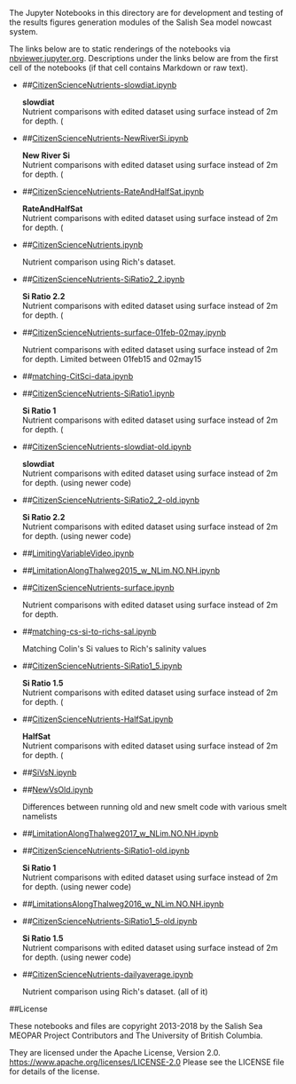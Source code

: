 The Jupyter Notebooks in this directory are for development and testing of
the results figures generation modules of the Salish Sea model nowcast system.

The links below are to static renderings of the notebooks via
[nbviewer.jupyter.org](https://nbviewer.jupyter.org/).
Descriptions under the links below are from the first cell of the notebooks
(if that cell contains Markdown or raw text).

* ##[CitizenScienceNutrients-slowdiat.ipynb](https://nbviewer.jupyter.org/urls/bitbucket.org/salishsea/analysis-vicky/raw/tip/notebooks/smelt_diag/CitizenScienceNutrients-slowdiat.ipynb)  
    
    **slowdiat**  
    Nutrient comparisons with edited dataset using surface instead of 2m for depth. (  

* ##[CitizenScienceNutrients-NewRiverSi.ipynb](https://nbviewer.jupyter.org/urls/bitbucket.org/salishsea/analysis-vicky/raw/tip/notebooks/smelt_diag/CitizenScienceNutrients-NewRiverSi.ipynb)  
    
    **New River Si**  
    Nutrient comparisons with edited dataset using surface instead of 2m for depth. (  

* ##[CitizenScienceNutrients-RateAndHalfSat.ipynb](https://nbviewer.jupyter.org/urls/bitbucket.org/salishsea/analysis-vicky/raw/tip/notebooks/smelt_diag/CitizenScienceNutrients-RateAndHalfSat.ipynb)  
    
    **RateAndHalfSat**  
    Nutrient comparisons with edited dataset using surface instead of 2m for depth. (  

* ##[CitizenScienceNutrients.ipynb](https://nbviewer.jupyter.org/urls/bitbucket.org/salishsea/analysis-vicky/raw/tip/notebooks/smelt_diag/CitizenScienceNutrients.ipynb)  
    
    Nutrient comparison using Rich's dataset.   

* ##[CitizenScienceNutrients-SiRatio2_2.ipynb](https://nbviewer.jupyter.org/urls/bitbucket.org/salishsea/analysis-vicky/raw/tip/notebooks/smelt_diag/CitizenScienceNutrients-SiRatio2_2.ipynb)  
    
    **Si Ratio 2.2**  
    Nutrient comparisons with edited dataset using surface instead of 2m for depth. (  

* ##[CitizenScienceNutrients-surface-01feb-02may.ipynb](https://nbviewer.jupyter.org/urls/bitbucket.org/salishsea/analysis-vicky/raw/tip/notebooks/smelt_diag/CitizenScienceNutrients-surface-01feb-02may.ipynb)  
    
    Nutrient comparisons with edited dataset using surface instead of 2m for depth. Limited between 01feb15 and 02may15  

* ##[matching-CitSci-data.ipynb](https://nbviewer.jupyter.org/urls/bitbucket.org/salishsea/analysis-vicky/raw/tip/notebooks/smelt_diag/matching-CitSci-data.ipynb)  
    
* ##[CitizenScienceNutrients-SiRatio1.ipynb](https://nbviewer.jupyter.org/urls/bitbucket.org/salishsea/analysis-vicky/raw/tip/notebooks/smelt_diag/CitizenScienceNutrients-SiRatio1.ipynb)  
    
    **Si Ratio 1**  
    Nutrient comparisons with edited dataset using surface instead of 2m for depth. (  

* ##[CitizenScienceNutrients-slowdiat-old.ipynb](https://nbviewer.jupyter.org/urls/bitbucket.org/salishsea/analysis-vicky/raw/tip/notebooks/smelt_diag/CitizenScienceNutrients-slowdiat-old.ipynb)  
    
    **slowdiat**  
    Nutrient comparisons with edited dataset using surface instead of 2m for depth. (using newer code)  

* ##[CitizenScienceNutrients-SiRatio2_2-old.ipynb](https://nbviewer.jupyter.org/urls/bitbucket.org/salishsea/analysis-vicky/raw/tip/notebooks/smelt_diag/CitizenScienceNutrients-SiRatio2_2-old.ipynb)  
    
    **Si Ratio 2.2**  
    Nutrient comparisons with edited dataset using surface instead of 2m for depth. (using newer code)  

* ##[LimitingVariableVideo.ipynb](https://nbviewer.jupyter.org/urls/bitbucket.org/salishsea/analysis-vicky/raw/tip/notebooks/smelt_diag/LimitingVariableVideo.ipynb)  
    
* ##[LimitationAlongThalweg2015_w_NLim.NO.NH.ipynb](https://nbviewer.jupyter.org/urls/bitbucket.org/salishsea/analysis-vicky/raw/tip/notebooks/smelt_diag/LimitationAlongThalweg2015_w_NLim.NO.NH.ipynb)  
    
* ##[CitizenScienceNutrients-surface.ipynb](https://nbviewer.jupyter.org/urls/bitbucket.org/salishsea/analysis-vicky/raw/tip/notebooks/smelt_diag/CitizenScienceNutrients-surface.ipynb)  
    
    Nutrient comparisons with edited dataset using surface instead of 2m for depth.  

* ##[matching-cs-si-to-richs-sal.ipynb](https://nbviewer.jupyter.org/urls/bitbucket.org/salishsea/analysis-vicky/raw/tip/notebooks/smelt_diag/matching-cs-si-to-richs-sal.ipynb)  
    
    Matching Colin's  Si values to Rich's salinity values  

* ##[CitizenScienceNutrients-SiRatio1_5.ipynb](https://nbviewer.jupyter.org/urls/bitbucket.org/salishsea/analysis-vicky/raw/tip/notebooks/smelt_diag/CitizenScienceNutrients-SiRatio1_5.ipynb)  
    
    **Si Ratio 1.5**  
    Nutrient comparisons with edited dataset using surface instead of 2m for depth. (  

* ##[CitizenScienceNutrients-HalfSat.ipynb](https://nbviewer.jupyter.org/urls/bitbucket.org/salishsea/analysis-vicky/raw/tip/notebooks/smelt_diag/CitizenScienceNutrients-HalfSat.ipynb)  
    
    **HalfSat**  
    Nutrient comparisons with edited dataset using surface instead of 2m for depth. (  

* ##[SiVsN.ipynb](https://nbviewer.jupyter.org/urls/bitbucket.org/salishsea/analysis-vicky/raw/tip/notebooks/smelt_diag/SiVsN.ipynb)  
    
* ##[NewVsOld.ipynb](https://nbviewer.jupyter.org/urls/bitbucket.org/salishsea/analysis-vicky/raw/tip/notebooks/smelt_diag/NewVsOld.ipynb)  
    
    Differences between running old and new smelt code with various smelt namelists  

* ##[LimitationAlongThalweg2017_w_NLim.NO.NH.ipynb](https://nbviewer.jupyter.org/urls/bitbucket.org/salishsea/analysis-vicky/raw/tip/notebooks/smelt_diag/LimitationAlongThalweg2017_w_NLim.NO.NH.ipynb)  
    
* ##[CitizenScienceNutrients-SiRatio1-old.ipynb](https://nbviewer.jupyter.org/urls/bitbucket.org/salishsea/analysis-vicky/raw/tip/notebooks/smelt_diag/CitizenScienceNutrients-SiRatio1-old.ipynb)  
    
    **Si Ratio 1**  
    Nutrient comparisons with edited dataset using surface instead of 2m for depth. (using newer code)  

* ##[LimitationsAlongThalweg2016_w_NLim.NO.NH.ipynb](https://nbviewer.jupyter.org/urls/bitbucket.org/salishsea/analysis-vicky/raw/tip/notebooks/smelt_diag/LimitationsAlongThalweg2016_w_NLim.NO.NH.ipynb)  
    
* ##[CitizenScienceNutrients-SiRatio1_5-old.ipynb](https://nbviewer.jupyter.org/urls/bitbucket.org/salishsea/analysis-vicky/raw/tip/notebooks/smelt_diag/CitizenScienceNutrients-SiRatio1_5-old.ipynb)  
    
    **Si Ratio 1.5**  
    Nutrient comparisons with edited dataset using surface instead of 2m for depth. (using newer code)  

* ##[CitizenScienceNutrients-dailyaverage.ipynb](https://nbviewer.jupyter.org/urls/bitbucket.org/salishsea/analysis-vicky/raw/tip/notebooks/smelt_diag/CitizenScienceNutrients-dailyaverage.ipynb)  
    
    Nutrient comparison using Rich's dataset. (all of it)  


##License

These notebooks and files are copyright 2013-2018
by the Salish Sea MEOPAR Project Contributors
and The University of British Columbia.

They are licensed under the Apache License, Version 2.0.
https://www.apache.org/licenses/LICENSE-2.0
Please see the LICENSE file for details of the license.

